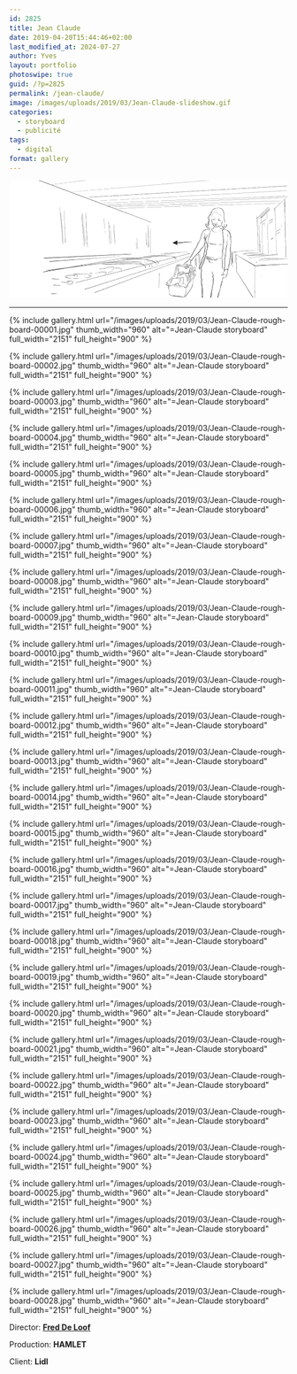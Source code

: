 ```yaml
---
id: 2825
title: Jean Claude
date: 2019-04-20T15:44:46+02:00
last_modified_at: 2024-07-27
author: Yves
layout: portfolio
photoswipe: true
guid: /?p=2825
permalink: /jean-claude/
image: /images/uploads/2019/03/Jean-Claude-slideshow.gif
categories:
  - storyboard
  - publicité
tags:
  - digital
format: gallery
---
```



![Jean-Claude animatic pour Lidl](/images/uploads/2019/03/Jean-Claude-slideshow.gif)

***

<div class="photoswipe-gallery">
  {% include gallery.html
   url="/images/uploads/2019/03/Jean-Claude-rough-board-00001.jpg"
   thumb_width="960" alt="=Jean-Claude storyboard"
   full_width="2151" full_height="900"
  %}

  {% include gallery.html
   url="/images/uploads/2019/03/Jean-Claude-rough-board-00002.jpg"
   thumb_width="960" alt="=Jean-Claude storyboard"
   full_width="2151" full_height="900"
  %}

  {% include gallery.html
   url="/images/uploads/2019/03/Jean-Claude-rough-board-00003.jpg"
   thumb_width="960" alt="=Jean-Claude storyboard"
   full_width="2151" full_height="900"
  %}
  
  {% include gallery.html
   url="/images/uploads/2019/03/Jean-Claude-rough-board-00004.jpg"
   thumb_width="960" alt="=Jean-Claude storyboard"
   full_width="2151" full_height="900"
  %}
  
  {% include gallery.html
   url="/images/uploads/2019/03/Jean-Claude-rough-board-00005.jpg"
   thumb_width="960" alt="=Jean-Claude storyboard"
   full_width="2151" full_height="900"
  %}
  
  {% include gallery.html
   url="/images/uploads/2019/03/Jean-Claude-rough-board-00006.jpg"
   thumb_width="960" alt="=Jean-Claude storyboard"
   full_width="2151" full_height="900"
  %}
  
  {% include gallery.html
   url="/images/uploads/2019/03/Jean-Claude-rough-board-00007.jpg"
   thumb_width="960" alt="=Jean-Claude storyboard"
   full_width="2151" full_height="900"
  %}
  
  {% include gallery.html
   url="/images/uploads/2019/03/Jean-Claude-rough-board-00008.jpg"
   thumb_width="960" alt="=Jean-Claude storyboard"
   full_width="2151" full_height="900"
  %}
  
  {% include gallery.html
   url="/images/uploads/2019/03/Jean-Claude-rough-board-00009.jpg"
   thumb_width="960" alt="=Jean-Claude storyboard"
   full_width="2151" full_height="900"
  %}
  
  {% include gallery.html
   url="/images/uploads/2019/03/Jean-Claude-rough-board-00010.jpg"
   thumb_width="960" alt="=Jean-Claude storyboard"
   full_width="2151" full_height="900"
  %}
  
  {% include gallery.html
   url="/images/uploads/2019/03/Jean-Claude-rough-board-00011.jpg"
   thumb_width="960" alt="=Jean-Claude storyboard"
   full_width="2151" full_height="900"
  %}
  
  {% include gallery.html
   url="/images/uploads/2019/03/Jean-Claude-rough-board-00012.jpg"
   thumb_width="960" alt="=Jean-Claude storyboard"
   full_width="2151" full_height="900"
  %}
  
  {% include gallery.html
   url="/images/uploads/2019/03/Jean-Claude-rough-board-00013.jpg"
   thumb_width="960" alt="=Jean-Claude storyboard"
   full_width="2151" full_height="900"
  %}
  
  {% include gallery.html
   url="/images/uploads/2019/03/Jean-Claude-rough-board-00014.jpg"
   thumb_width="960" alt="=Jean-Claude storyboard"
   full_width="2151" full_height="900"
  %}
  
  {% include gallery.html
   url="/images/uploads/2019/03/Jean-Claude-rough-board-00015.jpg"
   thumb_width="960" alt="=Jean-Claude storyboard"
   full_width="2151" full_height="900"
  %}
  
  {% include gallery.html
   url="/images/uploads/2019/03/Jean-Claude-rough-board-00016.jpg"
   thumb_width="960" alt="=Jean-Claude storyboard"
   full_width="2151" full_height="900"
  %}
  
  {% include gallery.html
   url="/images/uploads/2019/03/Jean-Claude-rough-board-00017.jpg"
   thumb_width="960" alt="=Jean-Claude storyboard"
   full_width="2151" full_height="900"
  %}
  
  {% include gallery.html
   url="/images/uploads/2019/03/Jean-Claude-rough-board-00018.jpg"
   thumb_width="960" alt="=Jean-Claude storyboard"
   full_width="2151" full_height="900"
  %}
  
  {% include gallery.html
   url="/images/uploads/2019/03/Jean-Claude-rough-board-00019.jpg"
   thumb_width="960" alt="=Jean-Claude storyboard"
   full_width="2151" full_height="900"
  %}
  
  {% include gallery.html
   url="/images/uploads/2019/03/Jean-Claude-rough-board-00020.jpg"
   thumb_width="960" alt="=Jean-Claude storyboard"
   full_width="2151" full_height="900"
  %}
  
  {% include gallery.html
   url="/images/uploads/2019/03/Jean-Claude-rough-board-00021.jpg"
   thumb_width="960" alt="=Jean-Claude storyboard"
   full_width="2151" full_height="900"
  %}
  
  {% include gallery.html
   url="/images/uploads/2019/03/Jean-Claude-rough-board-00022.jpg"
   thumb_width="960" alt="=Jean-Claude storyboard"
   full_width="2151" full_height="900"
  %}

  {% include gallery.html
   url="/images/uploads/2019/03/Jean-Claude-rough-board-00023.jpg"
   thumb_width="960" alt="=Jean-Claude storyboard"
   full_width="2151" full_height="900"
  %}
  
  {% include gallery.html
   url="/images/uploads/2019/03/Jean-Claude-rough-board-00024.jpg"
   thumb_width="960" alt="=Jean-Claude storyboard"
   full_width="2151" full_height="900"
  %}

  {% include gallery.html
   url="/images/uploads/2019/03/Jean-Claude-rough-board-00025.jpg"
   thumb_width="960" alt="=Jean-Claude storyboard"
   full_width="2151" full_height="900"
  %}

  {% include gallery.html
   url="/images/uploads/2019/03/Jean-Claude-rough-board-00026.jpg"
   thumb_width="960" alt="=Jean-Claude storyboard"
   full_width="2151" full_height="900"
  %}

  {% include gallery.html
   url="/images/uploads/2019/03/Jean-Claude-rough-board-00027.jpg"
   thumb_width="960" alt="=Jean-Claude storyboard"
   full_width="2151" full_height="900"
  %}

  {% include gallery.html
   url="/images/uploads/2019/03/Jean-Claude-rough-board-00028.jpg"
   thumb_width="960" alt="=Jean-Claude storyboard"
   full_width="2151" full_height="900"
  %}
  
  </div>
  
  Director: **[Fred De Loof](http://freddeloof.com)**
  
  Production: **HAMLET**
  
  Client: **Lidl**